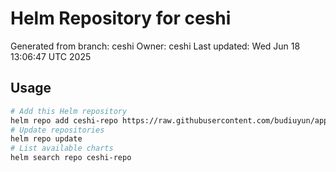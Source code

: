 # Helm Repository for ceshi
Generated from branch: ceshi
Owner: ceshi
Last updated: Wed Jun 18 13:06:47 UTC 2025

## Usage
```bash
# Add this Helm repository
helm repo add ceshi-repo https://raw.githubusercontent.com/budiuyun/appStore/helm-ceshi/
# Update repositories
helm repo update
# List available charts
helm search repo ceshi-repo
```
